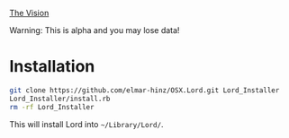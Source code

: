 
[The Vision](TheBigPlan.md)

Warning: This is alpha and you may lose data! 

# Installation

```bash
git clone https://github.com/elmar-hinz/OSX.Lord.git Lord_Installer
Lord_Installer/install.rb
rm -rf Lord_Installer
```

This will install Lord into `~/Library/Lord/`.



